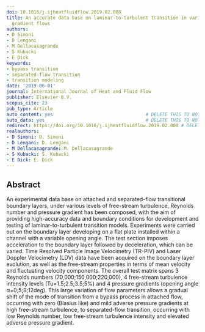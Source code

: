 ```yaml
---
doi: 10.1016/j.ijheatfluidflow.2019.02.008
title: An accurate data base on laminar-to-turbulent transition in variable pressure
  gradient flows
authors:
- D Simoni
- D Lengani
- M Dellacasagrande
- S Kubacki
- E Dick
keywords:
- bypass transition
- separated-flow transition
- transition modeling
date: '2019-06-01'
journal: International Journal of Heat and Fluid Flow
publisher: Elsevier B.V.
scopus_cite: 23
pub_type: Article
auto_content: yes                                  # DELETE THIS TO NOT AUTO GENERATE CONTENT
auto_data: yes                                     # DELETE THIS TO NOT AUTO GENERATE METADATA
redirect: https://doi.org/10.1016/j.ijheatfluidflow.2019.02.008 # DELETE THIS TO NOT REDIRECT
realauthors:
- D Simoni: D. Simoni
- D Lengani: D. Lengani
- M Dellacasagrande: M. Dellacasagrande
- S Kubacki: S. Kubacki
- E Dick: E. Dick
---
```



## Abstract
An experimental data base on attached and separated-flow transitional boundary layers, under various levels of free-stream turbulence, Reynolds number and pressure gradient has been composed, with the aim of providing high-accuracy data and boundary conditions for development and testing of laminar-to-turbulent transition models. Experiments were carried out on the boundary layer developing on a flat plate installed within a channel with a variable opening angle. The test section imposes acceleration to the boundary layer followed by deceleration, which can be varied. Time Resolved Particle Image Velocimetry (TR-PIV) and Laser Doppler Velocimetry (LDV) data have been acquired on the boundary layer evolution, as well as the free-stream properties in terms of mean velocity and fluctuating velocity components. The overall test matrix spans 3 Reynolds numbers (70,000;150,000;220,000), 4 free-stream turbulence intensity levels (Tu=1.5;2.5;3.5;5%) and 4 pressure gradients (opening angle α=0;5;9;12deg). This large variation of flow parameters allows a gradual shift of the mode of transition from a bypass process in attached flow, occurring with zero (Blasius like) and mild adverse pressure gradients at high free-stream turbulence, to separated-flow transition, occurring with low Reynolds number, low free-stream turbulence intensity and elevated adverse pressure gradient.
